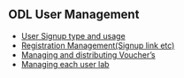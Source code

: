 ## ODL User Management
 * [User Signup type and usage](#user-signup-type-and-usage)
 * [Registration Management(Signup link etc)](#registration-management(Signup-link-etc))
 * [Managing and distributing Voucher’s](#managing-and-distributing-voucher’s)
 * [Managing each user lab](#managing-each-user-lab)
